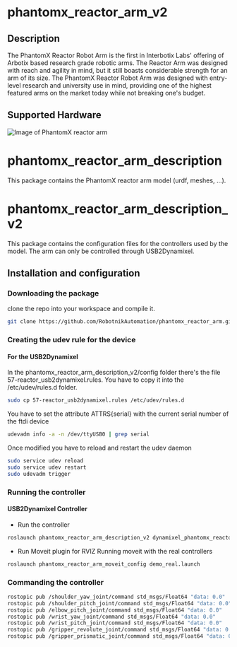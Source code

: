 # phantomx_reactor_arm_v2

<h2>Description</h2>
The PhantomX Reactor Robot Arm is the first in Interbotix Labs' offering of Arbotix based research grade robotic arms. The Reactor Arm was designed with reach and agility in mind, but it still boasts considerable strength for an arm of its size. The PhantomX Reactor Robot Arm was designed with entry-level research and university use in mind, providing one of the highest featured arms on the market today while not breaking one's budget.

<h2>Supported Hardware</h2>

![Image of PhantomX reactor arm](http://www.trossenrobotics.com/resize/Shared/images/PImages/reactor/reactor-1a.jpg?bw=1000&bh=1000)


# phantomx_reactor_arm_description
This package contains the PhantomX reactor arm model (urdf, meshes, ...).

# phantomx_reactor_arm_description_v2
This package contains the configuration files for the controllers used by the model.
The arm can only be controlled through USB2Dynamixel.

## Installation and configuration 

### Downloading the package

clone the repo into your workspace and compile it.
```bash
git clone https://github.com/RobotnikAutomation/phantomx_reactor_arm.git
```
### Creating the udev rule for the device

#### For the USB2Dynamixel

In the phantomx_reactor_arm_description_v2/config folder there's the file 57-reactor_usb2dynamixel.rules. You have to copy it into the /etc/udev/rules.d folder.

```bash
sudo cp 57-reactor_usb2dynamixel.rules /etc/udev/rules.d
```

You have to set the attribute ATTRS{serial} with the current serial number of the ftdi device

```bash
udevadm info -a -n /dev/ttyUSB0 | grep serial 
```
Once modified you have to reload and restart the udev daemon

```bash
sudo service udev reload
sudo service udev restart
sudo udevadm trigger
```

### Running the controller

#### USB2Dynamixel Controller

* Run the controller
```bash
roslaunch phantomx_reactor_arm_description_v2 dynamixel_phantomx_reactor_arm_no_wrist.launch 
```

* Run Moveit plugin for RVIZ
Running moveit with the real controllers
```bash
roslaunch phantomx_reactor_arm_moveit_config demo_real.launch
```

### Commanding the controller 

```bash
rostopic pub /shoulder_yaw_joint/command std_msgs/Float64 "data: 0.0"
rostopic pub /shoulder_pitch_joint/command std_msgs/Float64 "data: 0.0"
rostopic pub /elbow_pitch_joint/command std_msgs/Float64 "data: 0.0"
rostopic pub /wrist_yaw_joint/command std_msgs/Float64 "data: 0.0"
rostopic pub /wrist_pitch_joint/command std_msgs/Float64 "data: 0.0"
rostopic pub /gripper_revolute_joint/command std_msgs/Float64 "data: 0.0"
rostopic pub /gripper_prismatic_joint/command std_msgs/Float64 "data: 0.0"
```
